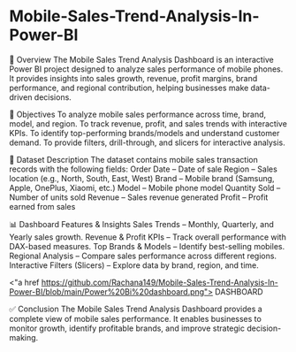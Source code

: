# Mobile-Sales-Trend-Analysis-In-Power-BI

📌 Overview
The Mobile Sales Trend Analysis Dashboard is an interactive Power BI project designed to analyze sales performance of mobile phones. It provides insights into sales growth, revenue, profit margins, brand performance, and regional contribution, helping businesses make data-driven decisions.

🎯 Objectives
To analyze mobile sales performance across time, brand, model, and region.
To track revenue, profit, and sales trends with interactive KPIs.
To identify top-performing brands/models and understand customer demand.
To provide filters, drill-through, and slicers for interactive analysis.

📂 Dataset Description
The dataset contains mobile sales transaction records with the following fields:
Order Date – Date of sale
Region – Sales location (e.g., North, South, East, West)
Brand – Mobile brand (Samsung, Apple, OnePlus, Xiaomi, etc.)
Model – Mobile phone model
Quantity Sold – Number of units sold
Revenue – Sales revenue generated
Profit – Profit earned from sales

📊 Dashboard Features & Insights
Sales Trends – Monthly, Quarterly, and Yearly sales growth.
Revenue & Profit KPIs – Track overall performance with DAX-based measures.
Top Brands & Models – Identify best-selling mobiles.
Regional Analysis – Compare sales performance across different regions.
Interactive Filters (Slicers) – Explore data by brand, region, and time.

<"a href https://github.com/Rachana149/Mobile-Sales-Trend-Analysis-In-Power-BI/blob/main/Power%20Bi%20dashboard.png"> DASHBOARD

✅ Conclusion
The Mobile Sales Trend Analysis Dashboard provides a complete view of mobile sales performance. It enables businesses to monitor growth, identify profitable brands, and improve strategic decision-making.

